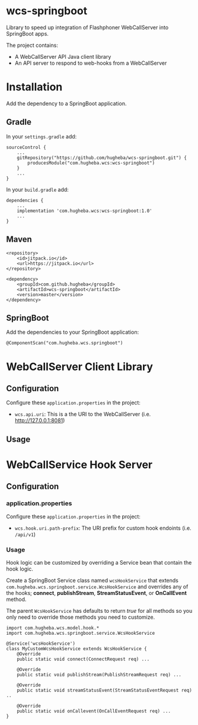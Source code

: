 # wcs-springboot

Library to speed up integration of Flashphoner WebCallServer into SpringBoot apps.

The project contains:

- A WebCallServer API Java client library 
- An API server to respond to web-hooks from a WebCallServer

# Installation

Add the dependency to a SpringBoot application.

## Gradle

In your `settings.gradle` add:

    sourceControl {
        ...
        gitRepository("https://github.com/hugheba/wcs-springboot.git") {
            producesModule("com.hugheba.wcs:wcs-springboot")
        }
        ...
    }

In your `build.gradle` add:
    
    dependencies {
        ...
        implementation 'com.hugheba.wcs:wcs-springboot:1.0'
        ...
    }

## Maven

    <repository>
        <id>jitpack.io</id>
        <url>https://jitpack.io</url>
    </repository>
    
    <dependency>
        <groupId>com.github.hugheba</groupId>
        <artifactId>wcs-springboot</artifactId>
        <version>master</version>
    </dependency>

## SpringBoot

Add the dependencies to your SpringBoot application:

    @ComponentScan("com.hugheba.wcs.springboot") 

# WebCallServer Client Library

## Configuration

Configure these `application.properties` in the project:

- `wcs.api.uri`: This is a the URI to the WebCallServer (i.e. http://127.0.0.1:8081)

## Usage



# WebCallService Hook Server

## Configuration

### application.properties

Configure these `application.properties` in the project:

- `wcs.hook.uri.path-prefix`: The URI prefix for custom hook endoints (i.e. `/api/v1`) 

### Usage

Hook logic can be customized by overriding a Service bean that contain the hook logic.

Create a SpringBoot Service class named `wcsHookService` that extends `com.hugheba.wcs.springboot.service.WcsHookService` 
and overrides any of the hooks; **connect**, **publishStream**, **StreamStatusEvent**, or **OnCallEvent** method.

The parent `WcsHookService` has defaults to return _true_ for all methods so you only need to override
those methods you need to customize.

    import com.hugheba.wcs.model.hook.*
    import com.hugheba.wcs.springboot.service.WcsHookService
    
    @Service('wcsHookService')
    class MyCustomWcsHookService extends WcsHookService {
        @Override
        public static void connect(ConnectRequest req) ...
        
        @Override
        public static void publishStream(PublishStreamRequest req) ...
        
        @Override
        public static void streamStatusEvent(StreamStatusEventRequest req) ..
        
        @Override
        public static void onCallevent(OnCallEventRequest req) ...
    }
